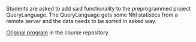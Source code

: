 Students are asked to add said functionality to the preprogrammed project
QueryLanguage. The QueryLanguage gets some Nhl statistics from a remote server 
and the data needs to be sorted in asked way.

[Original program](https://github.com/ohjelmistotuotanto-hy/syksy2019/tree/master/koodi/viikko6/QueryLanguage/src/main/java/statistics) in the course repository.
